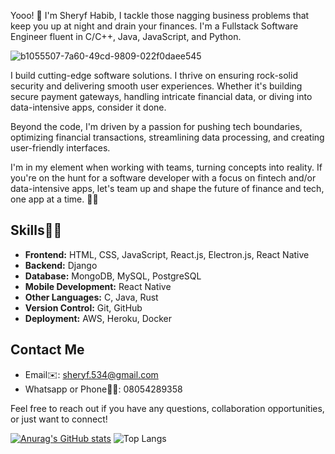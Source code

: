 Yooo! 👋 I'm Sheryf Habib, I tackle those nagging business problems that keep you up at night and drain your finances. I'm a Fullstack Software Engineer fluent in C/C++, Java, JavaScript, and Python.

![b1055507-7a60-49cd-9809-022f0daee545](https://github.com/byte-man74/byte-man74/assets/80783021/77c81ded-c5ec-42a0-9be5-0983a09df857)


I build cutting-edge software solutions. I thrive on ensuring rock-solid security and delivering smooth user experiences. Whether it's building secure payment gateways, handling intricate financial data, or diving into data-intensive apps, consider it done.

Beyond the code, I'm driven by a passion for pushing tech boundaries, optimizing financial transactions, streamlining data processing, and creating user-friendly interfaces.

I'm in my element when working with teams, turning concepts into reality. If you're on the hunt for a software developer with a focus on fintech and/or data-intensive apps, let's team up and shape the future of finance and tech, one app at a time. 💼🚀

## Skills🤹‍♂️
- **Frontend:** HTML, CSS, JavaScript, React.js, Electron.js, React Native
- **Backend:** Django
- **Database:** MongoDB, MySQL, PostgreSQL
- **Mobile Development:** React Native
- **Other Languages:** C, Java, Rust
- **Version Control:** Git, GitHub
- **Deployment:** AWS, Heroku, Docker


## Contact Me

- Email✉️: sheryf.534@gmail.com
- Whatsapp or Phone🤙📱: 08054289358

Feel free to reach out if you have any questions, collaboration opportunities, or just want to connect!


[![Anurag's GitHub stats](https://github-readme-stats.vercel.app/api?username=byte-man74)](https://github.com/AlgoritmAvenger/github-readme-stats)
![Top Langs](https://github-readme-stats.vercel.app/api/top-langs/?username=byte-man74&layout=compact)
